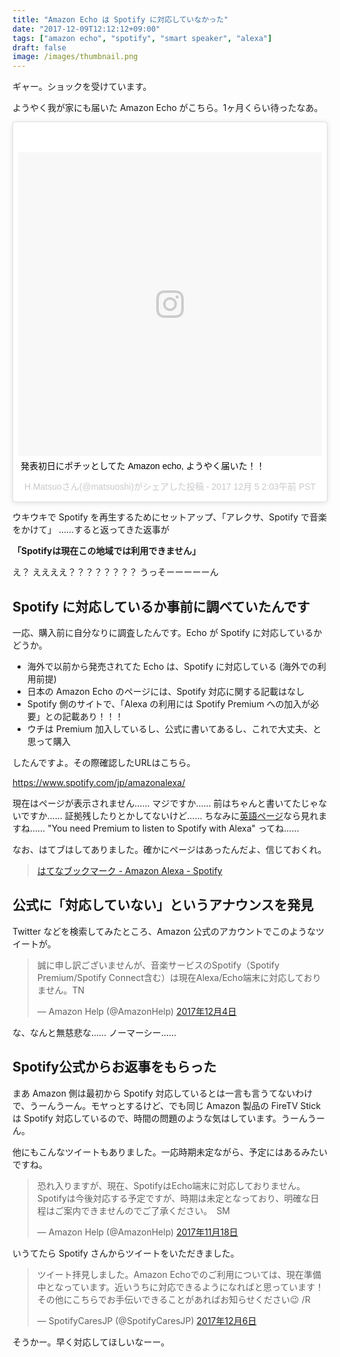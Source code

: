 ```yaml
---
title: "Amazon Echo は Spotify に対応していなかった"
date: "2017-12-09T12:12:12+09:00"
tags: ["amazon echo", "spotify", "smart speaker", "alexa"]
draft: false
image: /images/thumbnail.png
---
```


ギャー。ショックを受けています。

ようやく我が家にも届いた Amazon Echo がこちら。1ヶ月くらい待ったなあ。

<div class="embed">
<blockquote class="instagram-media" data-instgrm-captioned data-instgrm-version="7" style=" background:#FFF; border:0; border-radius:3px; box-shadow:0 0 1px 0 rgba(0,0,0,0.5),0 1px 10px 0 rgba(0,0,0,0.15); margin: 1px; max-width:658px; padding:0; width:99.375%; width:-webkit-calc(100% - 2px); width:calc(100% - 2px);"><div style="padding:8px;"> <div style=" background:#F8F8F8; line-height:0; margin-top:40px; padding:50.0% 0; text-align:center; width:100%;"> <div style=" background:url(data:image/png;base64,iVBORw0KGgoAAAANSUhEUgAAACwAAAAsCAMAAAApWqozAAAABGdBTUEAALGPC/xhBQAAAAFzUkdCAK7OHOkAAAAMUExURczMzPf399fX1+bm5mzY9AMAAADiSURBVDjLvZXbEsMgCES5/P8/t9FuRVCRmU73JWlzosgSIIZURCjo/ad+EQJJB4Hv8BFt+IDpQoCx1wjOSBFhh2XssxEIYn3ulI/6MNReE07UIWJEv8UEOWDS88LY97kqyTliJKKtuYBbruAyVh5wOHiXmpi5we58Ek028czwyuQdLKPG1Bkb4NnM+VeAnfHqn1k4+GPT6uGQcvu2h2OVuIf/gWUFyy8OWEpdyZSa3aVCqpVoVvzZZ2VTnn2wU8qzVjDDetO90GSy9mVLqtgYSy231MxrY6I2gGqjrTY0L8fxCxfCBbhWrsYYAAAAAElFTkSuQmCC); display:block; height:44px; margin:0 auto -44px; position:relative; top:-22px; width:44px;"></div></div> <p style=" margin:8px 0 0 0; padding:0 4px;"> <a href="https://www.instagram.com/p/BcUQWzGBfhO/" style=" color:#000; font-family:Arial,sans-serif; font-size:14px; font-style:normal; font-weight:normal; line-height:17px; text-decoration:none; word-wrap:break-word;" target="_blank">発表初日にポチッとしてた Amazon echo, ようやく届いた！！</a></p> <p style=" color:#c9c8cd; font-family:Arial,sans-serif; font-size:14px; line-height:17px; margin-bottom:0; margin-top:8px; overflow:hidden; padding:8px 0 7px; text-align:center; text-overflow:ellipsis; white-space:nowrap;">H.Matsuoさん(@matsuoshi)がシェアした投稿 - <time style=" font-family:Arial,sans-serif; font-size:14px; line-height:17px;" datetime="2017-12-05T10:03:01+00:00">2017 12月 5 2:03午前 PST</time></p></div></blockquote> <script async defer src="//platform.instagram.com/en_US/embeds.js"></script>
</div>


ウキウキで Spotify を再生するためにセットアップ、「アレクサ、Spotify で音楽をかけて」 ……すると返ってきた返事が

**「Spotifyは現在この地域では利用できません」**

え？ ええええ？？？？？？？？ うっそーーーーーん

## Spotify に対応しているか事前に調べていたんです

一応、購入前に自分なりに調査したんです。Echo が Spotify に対応しているかどうか。

- 海外で以前から発売されてた Echo は、Spotify に対応している (海外での利用前提)
- 日本の Amazon Echo のページには、Spotify 対応に関する記載はなし
- Spotify 側のサイトで、「Alexa の利用には Spotify Premium への加入が必要」との記載あり！！！
- ウチは Premium 加入しているし、公式に書いてあるし、これで大丈夫、と思って購入

したんですよ。その際確認したURLはこちら。

<https://www.spotify.com/jp/amazonalexa/>

現在はページが表示されません…… マジですか…… 前はちゃんと書いてたじゃないですか…… 証拠残したりとかしてないけど…… ちなみに[英語ページ](https://www.spotify.com/us/amazonalexa/)なら見れますね…… "You need Premium to listen to Spotify with Alexa" ってね……

なお、はてブはしてありました。確かにページはあったんだよ、信じておくれ。

> [はてなブックマーク - Amazon Alexa - Spotify](http://b.hatena.ne.jp/entry/s/www.spotify.com/jp/amazonalexa/)

## 公式に「対応していない」というアナウンスを発見

Twitter などを検索してみたところ、Amazon 公式のアカウントでこのようなツイートが。

<div class="embed">
<blockquote class="twitter-tweet" data-lang="ja"><p lang="ja" dir="ltr">誠に申し訳ございませんが、音楽サービスのSpotify（Spotify Premium/Spotify Connect含む）は現在Alexa/Echo端末に対応しておりません。TN</p>&mdash; Amazon Help (@AmazonHelp) <a href="https://twitter.com/AmazonHelp/status/937520194720845824?ref_src=twsrc%5Etfw">2017年12月4日</a></blockquote>
</div>

な、なんと無慈悲な…… ノーマーシー……

## Spotify公式からお返事をもらった

まあ Amazon 側は最初から Spotify 対応しているとは一言も言うてないわけで、うーんうーん。モヤっとするけど、でも同じ Amazon 製品の FireTV Stick は Spotify 対応しているので、時間の問題のような気はしています。うーんうーん。

他にもこんなツイートもありました。一応時期未定ながら、予定にはあるみたいですね。

<div class="embed">
<blockquote class="twitter-tweet" data-lang="ja"><p lang="ja" dir="ltr">恐れ入りますが、現在、SpotifyはEcho端末に対応しておりません。Spotifyは今後対応する予定ですが、時期は未定となっており、明確な日程はご案内できませんのでご了承ください。　SM</p>&mdash; Amazon Help (@AmazonHelp) <a href="https://twitter.com/AmazonHelp/status/932027961200599042?ref_src=twsrc%5Etfw">2017年11月18日</a></blockquote>
<script async src="https://platform.twitter.com/widgets.js" charset="utf-8"></script>
</div>

いうてたら Spotify さんからツイートをいただきました。

<blockquote class="twitter-tweet" data-lang="ja"><p lang="ja" dir="ltr">ツイート拝見しました。Amazon Echoでのご利用については、現在準備中となっています。近いうちに対応できるようになればと思っています！その他にこちらでお手伝いできることがあればお知らせください😉 /R</p>&mdash; SpotifyCaresJP (@SpotifyCaresJP) <a href="https://twitter.com/SpotifyCaresJP/status/938346596416327681?ref_src=twsrc%5Etfw">2017年12月6日</a></blockquote>
<script async src="https://platform.twitter.com/widgets.js" charset="utf-8"></script>

そうかー。早く対応してほしいなーー。
